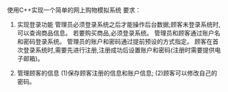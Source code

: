 使用C++实现一个简单的网上购物模拟系统
要求：
1. 实现登录功能
管理员必须登录系统之后才能操作后台数据;顾客未登录系统时,可以查询商品信息。
若要购买商品,必须登录系统。
管理员和顾客通过账户名和密码登录系统。
管理员的账户和密码通过提前预设的方式指定。
顾客在首次登录系统时,需要先进行注册,注册成功后设置账户和密码(注册时需要提供电子邮箱)。

2. 管理顾客的信息
(1)保存顾客注册的信息和账户信息;
(2)顾客可以修改自己的密码。

